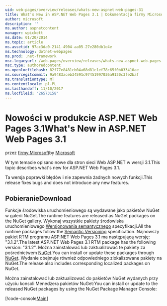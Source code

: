 ```yaml
---
uid: web-pages/overview/releases/whats-new-aspnet-web-pages-31
title: What's New in ASP.NET Web Pages 3.1 | Dokumentacja firmy Microsoft
author: microsoft
description: ''
ms.author: aspnetcontent
manager: wpickett
ms.date: 01/20/2014
ms.topic: article
ms.assetid: 97ac3da0-2141-4904-aa05-27e280db1e4e
ms.technology: dotnet-webpages
ms.prod: .net-framework
msc.legacyurl: /web-pages/overview/releases/whats-new-aspnet-web-pages-31
msc.type: authoredcontent
ms.openlocfilehash: 82f77e8481cb04a68d81c1ef78c65f0b033410ae
ms.sourcegitcommit: 9a9483aceb34591c97451997036a9120c3fe2baf
ms.translationtype: MT
ms.contentlocale: pl-PL
ms.lasthandoff: 11/10/2017
ms.locfileid: "26573158"
---
```

<a name="whats-new-in-aspnet-web-pages-31"></a><span data-ttu-id="1e16f-102">Nowości w produkcie ASP.NET Web Pages 3.1</span><span class="sxs-lookup"><span data-stu-id="1e16f-102">What's New in ASP.NET Web Pages 3.1</span></span>
====================
<span data-ttu-id="1e16f-103">przez [firmy Microsoft](https://github.com/microsoft)</span><span class="sxs-lookup"><span data-stu-id="1e16f-103">by [Microsoft](https://github.com/microsoft)</span></span>

<span data-ttu-id="1e16f-104">W tym temacie opisano nowe dla stron sieci Web ASP.NET w wersji 3.1.</span><span class="sxs-lookup"><span data-stu-id="1e16f-104">This topic describes what's new for ASP.NET Web Pages 3.1.</span></span>

<span data-ttu-id="1e16f-105">Ta wersja poprawki błędów i nie zapewnia żadnych nowych funkcji.</span><span class="sxs-lookup"><span data-stu-id="1e16f-105">This release fixes bugs and does not introduce any new features.</span></span>

<a id="download"></a>
## <a name="download"></a><span data-ttu-id="1e16f-106">Pobieranie</span><span class="sxs-lookup"><span data-stu-id="1e16f-106">Download</span></span>

<span data-ttu-id="1e16f-107">Funkcje środowiska uruchomieniowego są wydawane jako pakietów NuGet w galerii NuGet.</span><span class="sxs-lookup"><span data-stu-id="1e16f-107">The runtime features are released as NuGet packages on the NuGet gallery.</span></span> <span data-ttu-id="1e16f-108">Wykonaj wszystkie pakiety środowiska uruchomieniowego [Wersjonowania semantycznego](http://semver.org/) specyfikacji.</span><span class="sxs-lookup"><span data-stu-id="1e16f-108">All the runtime packages follow the [Semantic Versioning](http://semver.org/) specification.</span></span> <span data-ttu-id="1e16f-109">Najnowszy pakiet RTM programu ASP.NET Web Pages 3.1 ma następującą wersję: "3.1.2".</span><span class="sxs-lookup"><span data-stu-id="1e16f-109">The latest ASP.NET Web Pages 3.1 RTM package has the following version: "3.1.2".</span></span> <span data-ttu-id="1e16f-110">Można zainstalować lub zaktualizować te pakiety za pośrednictwem [NuGet](http://www.nuget.org/packages/Microsoft.AspNet.WebPages/).</span><span class="sxs-lookup"><span data-stu-id="1e16f-110">You can install or update these packages through [NuGet](http://www.nuget.org/packages/Microsoft.AspNet.WebPages/).</span></span> <span data-ttu-id="1e16f-111">Wydanie obejmuje również odpowiedniego zlokalizowane pakiety na NuGet.</span><span class="sxs-lookup"><span data-stu-id="1e16f-111">The release also includes corresponding localized packages on NuGet.</span></span>

<span data-ttu-id="1e16f-112">Można zainstalować lub zaktualizować do pakietów NuGet wydanych przy użyciu konsoli Menedżera pakietów NuGet:</span><span class="sxs-lookup"><span data-stu-id="1e16f-112">You can install or update to the released NuGet packages by using the NuGet Package Manager Console:</span></span>

[!code-console[Main](whats-new-aspnet-web-pages-31/samples/sample1.cmd)]


